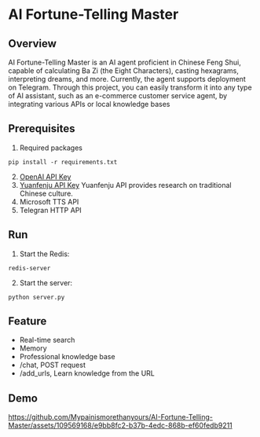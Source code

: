 # AI Fortune-Telling Master
## Overview
AI Fortune-Telling Master is an AI agent proficient in Chinese Feng Shui, capable of calculating Ba Zi (the Eight Characters), casting hexagrams, interpreting dreams, and more. Currently, the agent supports deployment on Telegram.
Through this project, you can easily transform it into any type of AI assistant, such as an e-commerce customer service agent, by integrating various APIs or local knowledge bases

## Prerequisites
1. Required packages
```shell
pip install -r requirements.txt
```
2. [OpenAI API Key](https://openai.com/blog/openai-api)
3. [Yuanfenju API Key](https://doc.yuanfenju.com/overview/index.html)
Yuanfenju API provides research on traditional Chinese culture.
4. Microsoft TTS API
5. Telegran HTTP API

## Run
1. Start the Redis:
```shell
redis-server
```
2. Start the server:
```shell
python server.py
```

## Feature
* Real-time search
* Memory
* Professional knowledge base
* /chat, POST request
* /add_urls, Learn knowledge from the URL

## Demo
https://github.com/Mypainismorethanyours/AI-Fortune-Telling-Master/assets/109569168/e9bb8fc2-b37b-4edc-868b-ef60fedb9211
